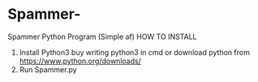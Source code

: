 # Spammer-
Spammer Python Program (Simple af)
HOW TO INSTALL
1. Install Python3 buy writing python3 in cmd or download python from https://www.python.org/downloads/
2. Run Spammer.py

